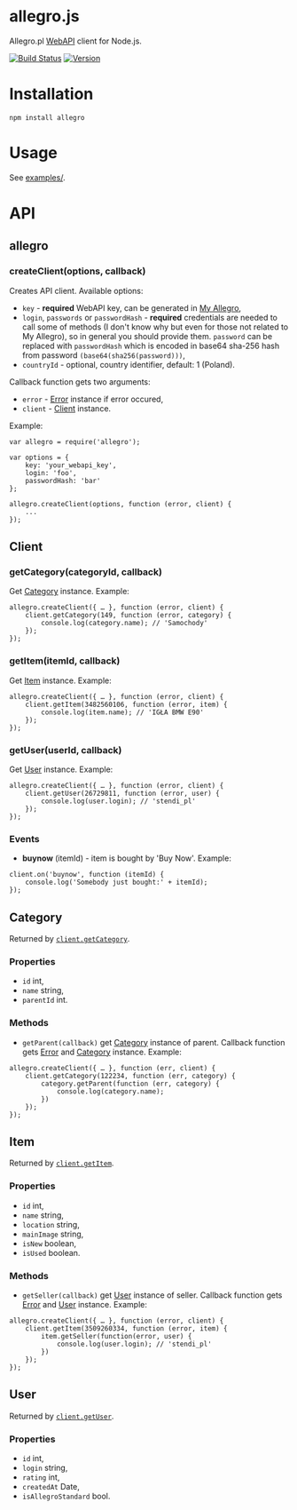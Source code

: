 # allegro.js

Allegro.pl [WebAPI](http://allegro.pl/webapi/) client for Node.js.

[![Build Status](https://img.shields.io/travis/mthenw/allegro.js.svg?style=flat)](https://travis-ci.org/mthenw/allegro.js)
[![Version](http://img.shields.io/npm/v/allegro.svg?style=flat)](https://www.npmjs.org/package/allegro)

# Installation
```
npm install allegro
```

# Usage

See [examples/](https://github.com/mthenw/allegro.js/tree/master/examples).

# API

## allegro

### createClient(options, callback)

Creates API client. Available options:

* ```key``` - **required** WebAPI key, can be generated in [My Allegro](http://allegro.pl/myaccount/webapi.php),
* ```login```, ```passwords``` or ```passwordHash``` - **required** credentials are needed to call some of methods (I don't know why but even for those not related to My Allegro), so in general you should provide them. ```password``` can be replaced with ```passwordHash``` which is encoded in base64 sha-256 hash from password ```(base64(sha256(password)))```,
* ```countryId``` - optional, country identifier, default: 1 (Poland).

Callback function gets two arguments:

* ```error``` - [Error](https://developer.mozilla.org/en-US/docs/Web/JavaScript/Reference/Global_Objects/Error) instance if error occured,
* ```client``` - [Client](#client) instance.

Example:

```
var allegro = require('allegro');

var options = {
    key: 'your_webapi_key',
    login: 'foo',
    passwordHash: 'bar'
};

allegro.createClient(options, function (error, client) {
    ...
});
```

## Client

### getCategory(categoryId, callback)

Get [Category](#category) instance. Example:

```
allegro.createClient({ … }, function (error, client) {
    client.getCategory(149, function (error, category) {
        console.log(category.name); // 'Samochody'
    });
});

```

### getItem(itemId, callback)

Get [Item](#item) instance. Example:

```
allegro.createClient({ … }, function (error, client) {
    client.getItem(3482560106, function (error, item) {
        console.log(item.name); // 'IGŁA BMW E90'
    });
});

```

### getUser(userId, callback)

Get [User](#user) instance. Example:

```
allegro.createClient({ … }, function (error, client) {
    client.getUser(26729811, function (error, user) {
        console.log(user.login); // 'stendi_pl'
    });
});

```

### Events

* **buynow** (itemId) - item is bought by 'Buy Now'. Example:

```
client.on('buynow', function (itemId) {
    console.log('Somebody just bought:' + itemId);
});
```

## Category

Returned by [```client.getCategory```](#getcategorycategoryid-callback).

### Properties

* ```id``` int,
* ```name``` string,
* ```parentId``` int.

### Methods

* ```getParent(callback)``` get [Category](#category) instance of parent. Callback function gets [Error](https://developer.mozilla.org/en-US/docs/Web/JavaScript/Reference/Global_Objects/Error) and [Category](#category) instance. Example:

```
allegro.createClient({ … }, function (err, client) {
    client.getCategory(122234, function (err, category) {
        category.getParent(function (err, category) {
            console.log(category.name);
        })
    });
});
```

## Item

Returned by [```client.getItem```](#getitemitemid-callback).

### Properties

* ```id``` int,
* ```name``` string,
* ```location``` string,
* ```mainImage``` string,
* ```isNew``` boolean,
* ```isUsed``` boolean.

### Methods

* ```getSeller(callback)``` get [User](#user) instance of seller. Callback function gets [Error](https://developer.mozilla.org/en-US/docs/Web/JavaScript/Reference/Global_Objects/Error) and [User](#user) instance. Example:

```
allegro.createClient({ … }, function (error, client) {
    client.getItem(3509260334, function (error, item) {
        item.getSeller(function(error, user) {
            console.log(user.login); // 'stendi_pl'
        })
    });
});
```

## User

Returned by [```client.getUser```](#getuseruserid-callback).

### Properties

* ```id``` int,
* ```login``` string,
* ```rating``` int,
* ```createdAt``` Date,
* ```isAllegroStandard``` bool.
